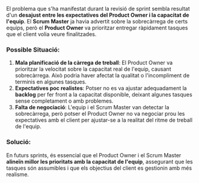 El problema que s'ha manifestat durant la revisió de sprint sembla resultat d'un **desajust entre les expectatives del Product Owner i la capacitat de l'equip**. El **Scrum Master** ja havia advertit sobre la sobrecàrrega de certs equips, però el **Product Owner** va prioritzar entregar ràpidament tasques que el client volia veure finalitzades.

### Possible Situació:
1. **Mala planificació de la càrrega de treball**: El Product Owner va prioritzar la velocitat sobre la capacitat real de l'equip, causant sobrecàrrega. Això podria haver afectat la qualitat o l'incompliment de terminis en algunes tasques.
2. **Expectatives poc realistes**: Potser no es va ajustar adequadament la **backlog** per fer front a la capacitat disponible, deixant algunes tasques sense completament o amb problemes.
3. **Falta de negociació**: L'equip i el Scrum Master van detectar la sobrecàrrega, però potser el Product Owner no va negociar prou les expectatives amb el client per ajustar-se a la realitat del ritme de treball de l'equip.

### Solució:
En futurs sprints, és essencial que el Product Owner i el Scrum Master **alineïn millor les prioritats amb la capacitat de l'equip**, assegurant que les tasques són assumibles i que els objectius del client es gestionin amb més realisme.